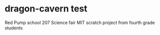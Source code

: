# dragon-cavern test
Red Pump school 207 Science fair MIT scratch project from fourth grade students
